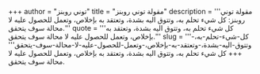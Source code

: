 +++
author = "توني روبنز"
title = "مقولة توني روبنز"
description = '''مقولة توني روبنز: كل شيء تحلم به، وتتوق اليه بشدة، وتعتقد به بإخلاص، وتعمل للحصول عليه لا محالة سوف يتحقق.'''
quote = '''كل شيء تحلم به، وتتوق اليه بشدة، وتعتقد به بإخلاص، وتعمل للحصول عليه لا محالة سوف يتحقق.'''
slug = '''كل-شيء-تحلم-به،-وتتوق-اليه-بشدة،-وتعتقد-به-بإخلاص،-وتعمل-للحصول-عليه-لا-محالة-سوف-يتحقق'''
+++
كل شيء تحلم به، وتتوق اليه بشدة، وتعتقد به بإخلاص، وتعمل للحصول عليه لا محالة سوف يتحقق.
